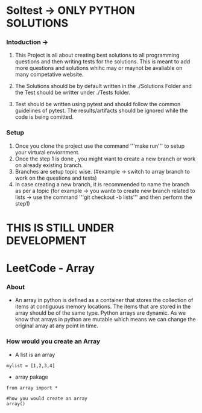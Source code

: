 # Soltest -> ONLY PYTHON SOLUTIONS


### Intoduction -> 
1. This Project is all about creating best solutions to all programming questions and then writing tests for the solutions. This is meant to add more questions and solutions whihc may or maynot be avaliable on many competative website. 

2. The Solutions should be by default written in the ./Solutions Folder and the Test should be writter under ./Tests folder. 

3. Test should be written using pytest and should follow the common guidelines of pytest. The results/artifacts should be ignored while the code is being comitted. 

### Setup 

1. Once you clone the project use the command '''make run''' to setup your virtural enviornment.
2. Once the step 1 is done , you might want to create a new branch or work on already existing branch. 
3. Branches are setup topic wise. (#example -> switch to array branch to work on the questions and tests)
4. In case creating a new branch, it is recommended to name the branch as per a topic (for example -> you wante to create new branch related to lists -> use the command '''git checkout -b lists''' and then perform the step1)


# THIS IS STILL UNDER DEVELOPMENT

# LeetCode - Array

### About 

- An array in python is defined as a container that stores the collection of items at contiguous memory locations. The items that are stored in the array should be of the same type. Python arrays are dynamic. As we know that arrays in python are mutable which means we can change the original array at any point in time.


### How would you create an Array 

- A list is an array

```
mylist = [1,2,3,4]
```

- array pakage 

```
from array import *

#how you would create an array
array()
```
